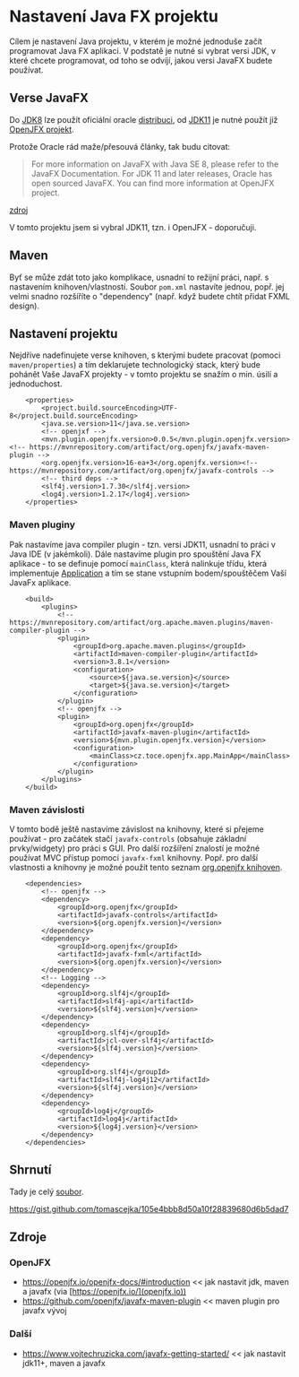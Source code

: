 # Nastavení Java FX projektu
Cílem je nastavení Java projektu, v kterém je možné jednoduše začít programovat Java FX aplikaci. V podstatě je nutné si vybrat versi JDK, v které chcete programovat, od toho se odvíjí, jakou versi JavaFX budete používat.

## Verse JavaFX
Do [JDK8](https://docs.oracle.com/javase/8/docs/) lze použít oficiální oracle [distribuci](https://docs.oracle.com/javase/8/javase-clienttechnologies.htm), od [JDK11](https://docs.oracle.com/en/java/javase/11/) je nutné použít již [OpenJFX projekt](https://wiki.openjdk.java.net/display/OpenJFX).

Protože Oracle rád maže/přesouvá články, tak budu citovat:
>For more information on JavaFX with Java SE 8, please refer to the JavaFX Documentation.
>For JDK 11 and later releases, Oracle has open sourced JavaFX. You can find more information at OpenJFX project.

[zdroj]( https://www.oracle.com/java/technologies/javase/javafx-overview.html)

V tomto projektu jsem si vybral JDK11, tzn. i OpenJFX - doporučuji.

## Maven
Byť se může zdát toto jako komplikace, usnadní to režijní práci, např. s nastavením knihoven/vlastností. Soubor ```pom.xml``` nastavíte jednou, popř. jej velmi snadno rozšíříte o "dependency" (např. když budete chtít přidat FXML design).

## Nastavení projektu
Nejdříve nadefinujete verse knihoven, s kterými budete pracovat (pomoci ```maven/properties```) a tím deklarujete technologický stack, který bude pohánět Vaše JavaFX projekty - v tomto projektu se snažím o min. úsilí a jednoduchost.

```
	<properties>
		<project.build.sourceEncoding>UTF-8</project.build.sourceEncoding>
		<java.se.version>11</java.se.version>
		<!-- openjxf -->
		<mvn.plugin.openjfx.version>0.0.5</mvn.plugin.openjfx.version><!-- https://mvnrepository.com/artifact/org.openjfx/javafx-maven-plugin -->
		<org.openjfx.version>16-ea+3</org.openjfx.version><!-- https://mvnrepository.com/artifact/org.openjfx/javafx-controls -->
		<!-- third deps -->
		<slf4j.version>1.7.30</slf4j.version>
		<log4j.version>1.2.17</log4j.version>
	</properties>
```
### Maven pluginy
Pak nastavíme java compiler plugin - tzn. versi JDK11, usnadní to práci v Java IDE (v jakémkoli). Dále nastavíme plugin pro spouštění Java FX aplikace - to se definuje pomocí ```mainClass```, která nalinkuje třídu, která implementuje [Application](https://openjfx.io/javadoc/11/javafx.graphics/javafx/application/Application.html) a tím se stane vstupním bodem/spouštěčem Vaší JavaFx aplikace. 
```
	<build>
		<plugins>
			<!-- https://mvnrepository.com/artifact/org.apache.maven.plugins/maven-compiler-plugin -->
			<plugin>
				<groupId>org.apache.maven.plugins</groupId>
				<artifactId>maven-compiler-plugin</artifactId>
				<version>3.8.1</version>
				<configuration>
					<source>${java.se.version}</source>
					<target>${java.se.version}</target>
				</configuration>
			</plugin>
			<!-- openjfx -->
			<plugin>
				<groupId>org.openjfx</groupId>
				<artifactId>javafx-maven-plugin</artifactId>
				<version>${mvn.plugin.openjfx.version}</version>
				<configuration>
					<mainClass>cz.toce.openjfx.app.MainApp</mainClass>
				</configuration>
			</plugin>
		</plugins>
	</build>
```

### Maven závislosti
V tomto bodě ještě nastavíme závislost na knihovny, které si přejeme používat - pro začátek stačí ```javafx-controls``` (obsahuje základní prvky/widgety) pro práci s GUI. Pro další rozšíření znalostí je možné používat MVC přístup pomocí ```javafx-fxml``` knihovny. Popř. pro další vlastnosti a knihovny je možné použít tento seznam [org.openjfx knihoven](https://mvnrepository.com/artifact/org.openjfx).

```
	<dependencies>
		<!-- openjfx -->
		<dependency>
			<groupId>org.openjfx</groupId>
			<artifactId>javafx-controls</artifactId>
			<version>${org.openjfx.version}</version>
		</dependency>
		<dependency>
			<groupId>org.openjfx</groupId>
			<artifactId>javafx-fxml</artifactId>
			<version>${org.openjfx.version}</version>
		</dependency>
		<!-- Logging -->
		<dependency>
			<groupId>org.slf4j</groupId>
			<artifactId>slf4j-api</artifactId>
			<version>${slf4j.version}</version>
		</dependency>
		<dependency>
			<groupId>org.slf4j</groupId>
			<artifactId>jcl-over-slf4j</artifactId>
			<version>${slf4j.version}</version>
		</dependency>
		<dependency>
			<groupId>org.slf4j</groupId>
			<artifactId>slf4j-log4j12</artifactId>
			<version>${slf4j.version}</version>
		</dependency>
		<dependency>
			<groupId>log4j</groupId>
			<artifactId>log4j</artifactId>
			<version>${log4j.version}</version>
		</dependency>
	</dependencies>
```

## Shrnutí
Tady je celý [soubor](https://gist.github.com/tomascejka/105e4bbb8d50a10f28839680d6b5dad7).

https://gist.github.com/tomascejka/105e4bbb8d50a10f28839680d6b5dad7

## Zdroje

### OpenJFX
* https://openjfx.io/openjfx-docs/#introduction << jak nastavit jdk, maven a javafx (via [https://openjfx.io/](openjfx.io))
* https://github.com/openjfx/javafx-maven-plugin << maven plugin pro javafx vývoj

### Další
* https://www.vojtechruzicka.com/javafx-getting-started/ << jak nastavit jdk11+, maven a javafx
